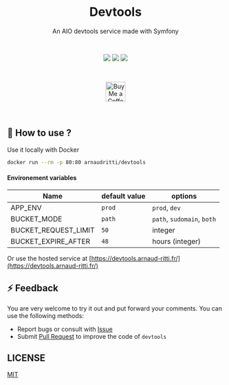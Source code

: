 <h1 align="center">Devtools</h1>
<div align="center">
  <p>An AIO devtools service made with Symfony</p>
  <br/>

![](https://img.shields.io/github/workflow/status/arnaud-ritti/devtools/Release?style=flat-square)
[![](https://img.shields.io/github/v/release/arnaud-ritti/devtools?style=flat-square&color=orange)](https://github.com/arnaud-ritti/devtools/releases)
![](https://img.shields.io/docker/v/arnaudritti/devtools?label=Docker%20release&style=flat-square)

  <br/>
  <p>
    <a href='https://ko-fi.com/arnaudritti' target='_blank'>
      <img height='35' style='border:0px;height:46px;' src='https://az743702.vo.msecnd.net/cdn/kofi3.png?v=0' border='0' alt='Buy Me a Coffee at ko-fi.com' />
    </a>
  </p>

</div>
<br/>

## 🚀 How to use ?

Use it locally with Docker

```bash
docker run --rm -p 80:80 arnaudritti/devtools
```

#### Environement variables

| Name                 | default value | options                    |
| -------------------- | ------------- | -------------------------- |
| APP_ENV              | `prod`        | `prod`, `dev`              |
| BUCKET_MODE          | `path`        | `path`, `sudomain`, `both` |
| BUCKET_REQUEST_LIMIT | `50`          | integer                    |
| BUCKET_EXPIRE_AFTER  | `48`          | hours (integer)            |

Or use the hosted service at [https://devtools.arnaud-ritti.fr/](https://devtools.arnaud-ritti.fr/)

## ⚡ Feedback

You are very welcome to try it out and put forward your comments. You can use the following methods:

- Report bugs or consult with [Issue](https://github.com/arnaud-ritti/devtools/issues)
- Submit [Pull Request](https://github.com/arnaud-ritti/devtools/pulls) to improve the code of `devtools`

## LICENSE

[MIT](./LICENSE)
